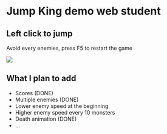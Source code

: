 # Jump King demo web student

## Left click to jump
Avoid every enemies, press F5 to restart the game

<img src="https://i.imgur.com/2GwyMgD.gif"/>

## What I plan to add
- Scores (DONE)
- Multiple enemies (DONE)
- Lower enemy speed at the beginning
- Higher enemy speed every 10 monsters
- Death animation (DONE)
- ...
